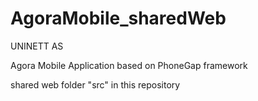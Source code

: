 AgoraMobile_sharedWeb
=====================

UNINETT AS

Agora Mobile Application based on PhoneGap framework

shared web folder "src" in this repository
